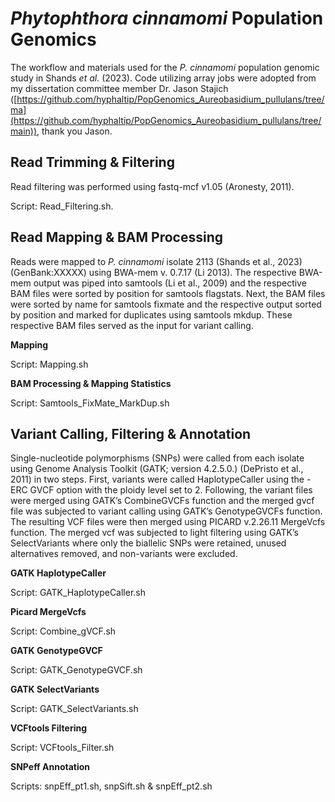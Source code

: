 # _Phytophthora cinnamomi_ Population Genomics

The workflow and materials used for the _P. cinnamomi_ population genomic study in Shands _et al._ (2023). Code utilizing array jobs were adopted from my dissertation committee member Dr. Jason Stajich ([https://github.com/hyphaltip/PopGenomics_Aureobasidium_pullulans/tree/ma](https://github.com/hyphaltip/PopGenomics_Aureobasidium_pullulans/tree/main)), thank you Jason. 

## Read Trimming & Filtering

Read filtering was performed using fastq-mcf v1.05 (Aronesty, 2011). 

Script: Read_Filtering.sh. 


## Read Mapping & BAM Processing

Reads were mapped to _P. cinnamomi_ isolate 2113 (Shands et al., 2023) (GenBank:XXXXX) using BWA-mem v. 0.7.17 (Li 2013). The respective BWA-mem output was piped into samtools (Li et al., 2009) and the respective BAM files were sorted by position for samtools flagstats. Next, the BAM files were sorted by name for samtools fixmate and the respective output sorted by position and marked for duplicates using samtools mkdup. These respective BAM files served as the input for variant calling. 

**Mapping**

Script: Mapping.sh

**BAM Processing & Mapping Statistics**

Script: Samtools_FixMate_MarkDup.sh

## Variant Calling, Filtering & Annotation
Single-nucleotide polymorphisms (SNPs) were called from each isolate using Genome Analysis Toolkit (GATK; version 4.2.5.0.) (DePristo et al., 2011) in two steps. First, variants were called HaplotypeCaller using the -ERC GVCF option with the ploidy level set to 2. Following, the variant files were merged using GATK’s CombineGVCFs function and the merged gvcf file was subjected to variant calling using GATK’s GenotypeGVCFs function. The resulting VCF files were then merged using PICARD v.2.26.11 MergeVcfs function. The merged vcf was subjected to light filtering using GATK’s SelectVariants where only the biallelic SNPs were retained, unused alternatives removed, and non-variants were excluded.

**GATK HaplotypeCaller**

Script: GATK_HaplotypeCaller.sh

**Picard MergeVcfs**

Script: Combine_gVCF.sh

**GATK GenotypeGVCF**

Script: GATK_GenotypeGVCF.sh

**GATK SelectVariants**

Script: GATK_SelectVariants.sh

**VCFtools Filtering**

Script: VCFtools_Filter.sh

**SNPeff Annotation**

Scripts: snpEff_pt1.sh, snpSift.sh & snpEff_pt2.sh

